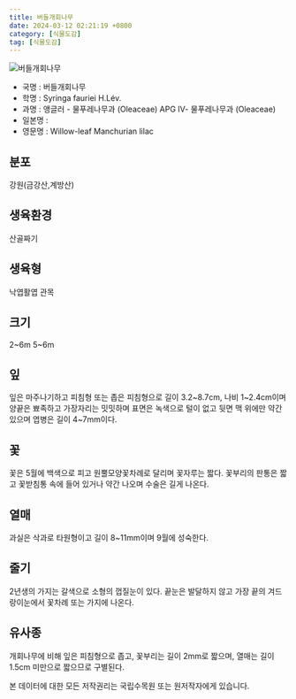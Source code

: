 ```yaml
---
title: 버들개회나무
date: 2024-03-12 02:21:19 +0800
category: [식물도감]
tag: [식물도감]
---
```




![버들개회나무](/fileUpload/plants/basic/Oleaceae/Syringa/9400/9400_1_th2.jpg)
- 국명 : 버들개회나무
- 학명 : Syringa fauriei H.Lév.
- 과명 : 앵글러 - 물푸레나무과 (Oleaceae) APG Ⅳ- 물푸레나무과 (Oleaceae)
- 일본명 : 
- 영문명 : Willow-leaf Manchurian lilac


## 분포
강원(금강산,계방산)
## 생육환경
산골짜기
## 생육형
낙엽활엽 관목
## 크기
2~6m5~6m
## 잎
잎은 마주나기하고 피침형 또는 좁은 피침형으로 길이 3.2~8.7cm, 나비 1~2.4cm이며 양끝은 뾰족하고 가장자리는 밋밋하며 표면은 녹색으로 털이 없고 뒷면 맥 위에만 약간 있으며 엽병은 길이 4~7mm이다.
## 꽃
꽃은 5월에 백색으로 피고 원뿔모양꽃차례로 달리며 꽃자루는 짧다. 꽃부리의 판통은 짧고 꽃받침통 속에 들어 있거나 약간 나오며 수술은 길게 나온다.
## 열매
과실은 삭과로 타원형이고 길이 8~11mm이며 9월에 성숙한다.
## 줄기
2년생의 가지는 갈색으로 소형의 껍질눈이 있다. 끝눈은 발달하지 않고 가장 끝의 겨드랑이눈에서 꽃차례 또는 가지에 나온다.
## 유사종
개회나무에 비해 잎은 피침형으로 좁고, 꽃부리는 길이 2mm로 짧으며, 열매는 길이 1.5cm 미만으로 짧으므로 구별된다.






본 데이터에 대한 모든 저작권리는 국립수목원 또는 원저작자에게 있습니다.

